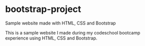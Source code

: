# bootstrap-project
Sample website made with HTML, CSS and Bootstrap

This is a sample website I made during my codeschool bootcamp experience using HTML, CSS and Bootstrap.
